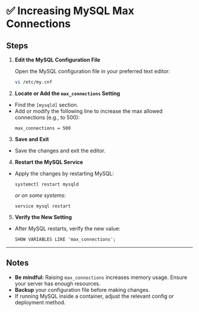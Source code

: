 # ✅ Increasing MySQL Max Connections

## Steps

1. **Edit the MySQL Configuration File**

   Open the MySQL configuration file in your preferred text editor:
   ```bash
   vi /etc/my.cnf
   ```

2. **Locate or Add the `max_connections` Setting**

- Find the `[mysqld]` section.
- Add or modify the following line to increase the max allowed connections (e.g., to 500):
  ```
  max_connections = 500
  ```

3. **Save and Exit**

- Save the changes and exit the editor.

4. **Restart the MySQL Service**

- Apply the changes by restarting MySQL:
  ```
  systemctl restart mysqld
  ```
  *or on some systems:*
  ```
  service mysql restart
  ```

5. **Verify the New Setting**

- After MySQL restarts, verify the new value:
  ```
  SHOW VARIABLES LIKE 'max_connections';
  ```

---

## Notes

- **Be mindful:** Raising `max_connections` increases memory usage. Ensure your server has enough resources.
- **Backup** your configuration file before making changes.
- If running MySQL inside a container, adjust the relevant config or deployment method.